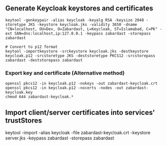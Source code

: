 
## Generate Keycloak keystores and certificates
```
keytool -genkeypair -alias keycloak -keyalg RSA -keysize 2048 -storetype JKS -keystore keycloak.jks -validity 3650 -dname "CN=localhost, OU=Dev, O=Zabardast, L=Keycloak, ST=Islamabad, C=PK" -ext SAN=dns:localhost,ip:127.0.0.1 -keypass zabardast -storepass zabardast

# Convert to p12 format
keytool -importkeystore -srckeystore keycloak.jks -destkeystore keycloak.p12 -srcstoretype JKS -deststoretype PKCS12 -srcstorepass zabardast -deststorepass zabardast
```

### Export key and certificate (Alternative method)
```
openssl pkcs12 -in keycloak.p12 -nokeys -out zabardast-keycloak.crt
openssl pkcs12 -in keycloak.p12 -nocerts -nodes -out zabardast-keycloak.key
chmod 644 zabardast-keycloak.*
```

## Import client/server certificates into services' trustStores
keytool -import -alias keycloak -file zabardast-keycloak.crt -keystore server.jks -keypass zabardast -storepass zabardast
